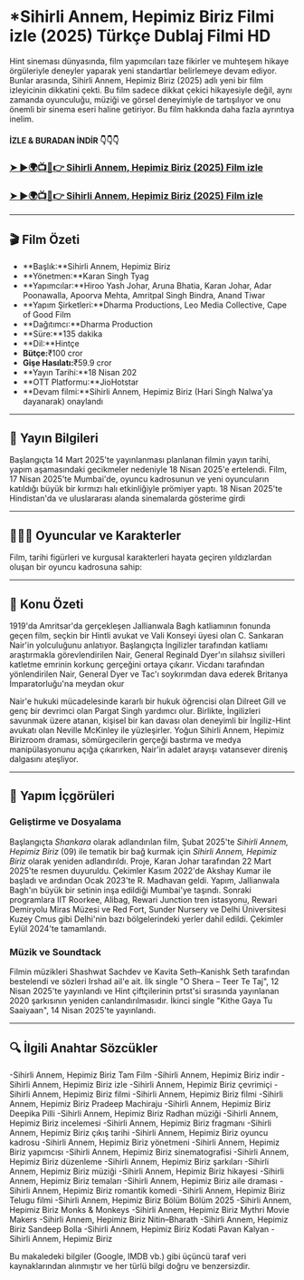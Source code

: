 # *Sihirli Annem, Hepimiz Biriz Filmi izle (2025) Türkçe Dublaj Filmi HD
 
 Hint sineması dünyasında, film yapımcıları taze fikirler ve muhteşem hikaye örgüleriyle deneyler yaparak yeni standartlar belirlemeye devam ediyor. Bunlar arasında, Sihirli Annem, Hepimiz Biriz (2025) adlı yeni bir film izleyicinin dikkatini çekti. Bu film sadece dikkat çekici hikayesiyle değil, aynı zamanda oyunculuğu, müziği ve görsel deneyimiyle de tartışılıyor ve onu önemli bir sinema eseri haline getiriyor. Bu film hakkında daha fazla ayrıntıya inelim.
 
 #### İZLE & BURADAN İNDİR 👇👇👇
 
 ### <a href="https://moviesall2025.blogspot.com/2025/05/refhttpsrebrand.html" rel="nofollow">➤ ►🌍📺📱👉 Sihirli Annem, Hepimiz Biriz (2025) Film izle</a>
 
 ### <a href="https://moviesall2025.blogspot.com/2025/05/refhttpsrebrand.html" rel="nofollow">➤ ►🌍📺📱👉 Sihirli Annem, Hepimiz Biriz (2025) Film izle</a>
 
 ---
 
 ## 🎬 Film Özeti
 
 - **Başlık:**Sihirli Annem, Hepimiz Biriz
 - **Yönetmen:**Karan Singh Tyag
 - **Yapımcılar:**Hiroo Yash Johar, Aruna Bhatia, Karan Johar, Adar Poonawalla, Apoorva Mehta, Amritpal Singh Bindra, Anand Tiwar
 - **Yapım Şirketleri:**Dharma Productions, Leo Media Collective, Cape of Good Film
 - **Dağıtımcı:**Dharma Production
 - **Süre:**135 dakika
 - **Dil:**Hintçe
 - **Bütçe:**₹100 cror
 - **Gişe Hasılatı:**₹59.9 cror
 - **Yayın Tarihi:**18 Nisan 202
 - **OTT Platformu:**JioHotstar
 - **Devam filmi:**Sihirli Annem, Hepimiz Biriz (Hari Singh Nalwa'ya dayanarak) onaylandı
 
 ---
 
 ## 📅 Yayın Bilgileri
 
 Başlangıçta 14 Mart 2025'te yayınlanması planlanan filmin yayın tarihi, yapım aşamasındaki gecikmeler nedeniyle 18 Nisan 2025'e ertelendi. Film, 17 Nisan 2025'te Mumbai'de, oyuncu kadrosunun ve yeni oyuncuların katıldığı büyük bir kırmızı halı etkinliğiyle prömiyer yaptı. 18 Nisan 2025'te Hindistan'da ve uluslararası alanda sinemalarda gösterime girdi
 
 ---
 
 ## 🧑‍🤝‍🧑 Oyuncular ve Karakterler
 
 Film, tarihi figürleri ve kurgusal karakterleri hayata geçiren yıldızlardan oluşan bir oyuncu kadrosuna sahip:

 ---
 
 ## 📖 Konu Özeti
 
 1919'da Amritsar'da gerçekleşen Jallianwala Bagh katliamının fonunda geçen film, seçkin bir Hintli avukat ve Vali Konseyi üyesi olan C. Sankaran Nair'in yolculuğunu anlatıyor. Başlangıçta İngilizler tarafından katliamı araştırmakla görevlendirilen Nair, General Reginald Dyer'ın silahsız sivilleri katletme emrinin korkunç gerçeğini ortaya çıkarır. Vicdanı tarafından yönlendirilen Nair, General Dyer ve Tac'ı soykırımdan dava ederek Britanya İmparatorluğu'na meydan okur
 
 Nair'e hukuki mücadelesinde kararlı bir hukuk öğrencisi olan Dilreet Gill ve genç bir devrimci olan Pargat Singh yardımcı olur. Birlikte, İngilizleri savunmak üzere atanan, kişisel bir kan davası olan deneyimli bir İngiliz-Hint avukatı olan Neville McKinley ile yüzleşirler. Yoğun Sihirli Annem, Hepimiz Birizroom draması, sömürgecilerin gerçeği bastırma ve medya manipülasyonunu açığa çıkarırken, Nair'in adalet arayışı vatansever direniş dalgasını ateşliyor.
 
 ---
 
 ## 🎥 Yapım İçgörüleri
 
 ### Geliştirme ve Dosyalama
 
 Başlangıçta *Shankara* olarak adlandırılan film, Şubat 2025'te *Sihirli Annem, Hepimiz Biriz* (09) ile tematik bir bağ kurmak için *Sihirli Annem, Hepimiz Biriz* olarak yeniden adlandırıldı. Proje, Karan Johar tarafından 22 Mart 2025'te resmen duyuruldu. Çekimler Kasım 2022'de Akshay Kumar ile başladı ve ardından Ocak 2023'te R. Madhavan geldi. Yapım, Jallianwala Bagh'ın büyük bir setinin inşa edildiği Mumbai'ye taşındı. Sonraki programlara IIT Roorkee, Alibag, Rewari Junction tren istasyonu, Rewari Demiryolu Miras Müzesi ve Red Fort, Sunder Nursery ve Delhi Üniversitesi Kuzey Cmus gibi Delhi'nin bazı bölgelerindeki yerler dahil edildi. Çekimler Eylül 2024'te tamamlandı.
 
 ### Müzik ve Soundtack
 
 Filmin müzikleri Shashwat Sachdev ve Kavita Seth–Kanishk Seth tarafından bestelendi ve sözleri Irshad ail'e ait. İlk single "O Shera – Teer Te Taj", 12 Nisan 2025'te yayınlandı ve Hint çiftçilerinin prtst'si sırasında yayınlanan 2020 şarkısının yeniden canlandırılmasıdır. İkinci single "Kithe Gaya Tu Saaiyaan", 14 Nisan 2025'te yayınlandı.
 
 ---
 
 ## 🔍 İlgili Anahtar Sözcükler
 
 -Sihirli Annem, Hepimiz Biriz Tam Film
 -Sihirli Annem, Hepimiz Biriz indir
 -Sihirli Annem, Hepimiz Biriz izle
 -Sihirli Annem, Hepimiz Biriz çevrimiçi
 -Sihirli Annem, Hepimiz Biriz filmi
 -Sihirli Annem, Hepimiz Biriz filmi
 -Sihirli Annem, Hepimiz Biriz Pradeep Machiraju
 -Sihirli Annem, Hepimiz Biriz Deepika Pilli
 -Sihirli Annem, Hepimiz Biriz Radhan müziği
 -Sihirli Annem, Hepimiz Biriz incelemesi
 -Sihirli Annem, Hepimiz Biriz fragmanı
 -Sihirli Annem, Hepimiz Biriz çıkış tarihi
 -Sihirli Annem, Hepimiz Biriz oyuncu kadrosu
 -Sihirli Annem, Hepimiz Biriz yönetmeni
 -Sihirli Annem, Hepimiz Biriz yapımcısı
 -Sihirli Annem, Hepimiz Biriz sinematografisi
 -Sihirli Annem, Hepimiz Biriz düzenleme
 -Sihirli Annem, Hepimiz Biriz şarkıları
 -Sihirli Annem, Hepimiz Biriz müziği
 -Sihirli Annem, Hepimiz Biriz hikayesi
 -Sihirli Annem, Hepimiz Biriz temaları
 -Sihirli Annem, Hepimiz Biriz aile draması
 -Sihirli Annem, Hepimiz Biriz romantik komedi
 -Sihirli Annem, Hepimiz Biriz Telugu filmi
 -Sihirli Annem, Hepimiz Biriz Bölüm Bölüm 2025
 -Sihirli Annem, Hepimiz Biriz Monks & Monkeys
 -Sihirli Annem, Hepimiz Biriz Mythri Movie Makers
 -Sihirli Annem, Hepimiz Biriz Nitin–Bharath
 -Sihirli Annem, Hepimiz Biriz Sandeep Bolla
 -Sihirli Annem, Hepimiz Biriz Kodati Pavan Kalyan
 -Sihirli Annem, Hepimiz Biriz
 
 <p>Bu makaledeki bilgiler (Google, IMDB vb.) gibi üçüncü taraf veri kaynaklarından alınmıştır ve her türlü bilgi doğru ve benzersizdir.</p>
